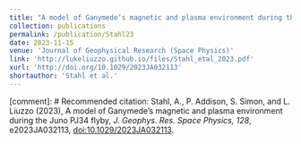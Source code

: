 ```yaml
---
title: "A model of Ganymede’s magnetic and plasma environment during the Juno PJ34 flyby"
collection: publications
permalink: /publication/Stahl23
date: 2023-11-15
venue: 'Journal of Geophysical Research (Space Physics)'
link: 'http://lukeliuzzo.github.io/files/Stahl_etal_2023.pdf'
xurl: 'http://doi.org/10.1029/2023JA032113'
shortauthor: 'Stahl et al.'
---
```


[comment]: # Recommended citation: Stahl, A., P. Addison, S. Simon, and L. Liuzzo (2023), A model of Ganymede’s magnetic and plasma environment during the Juno PJ34 flyby, <i>J. Geophys. Res. Space Physics, 128</i>, e2023JA032113, [doi:10.1029/2023JA032113](https://doi.org/10.1029/2023JA032113).

